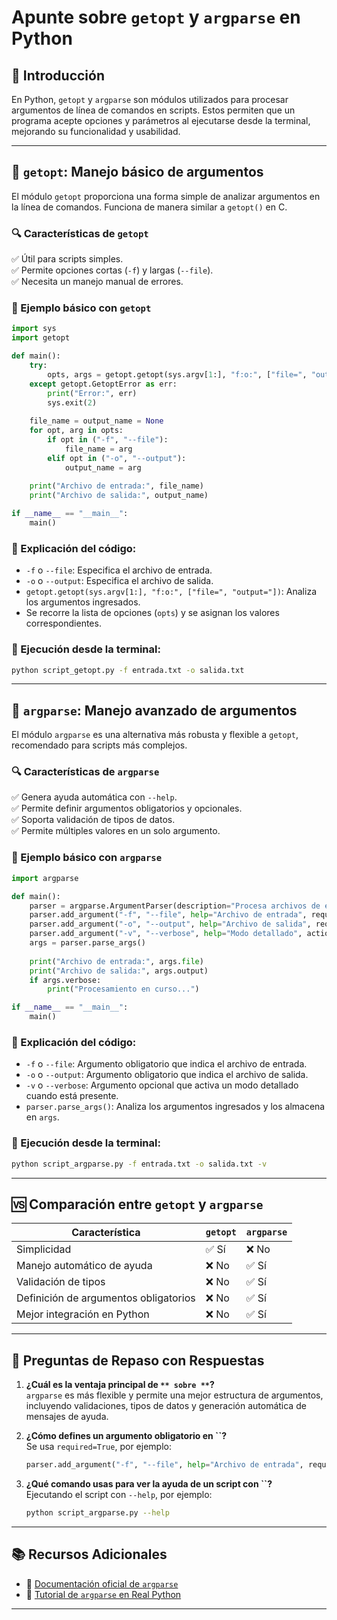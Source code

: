 # Apunte sobre `getopt` y `argparse` en Python

## 📌 Introducción

En Python, `getopt` y `argparse` son módulos utilizados para procesar argumentos de línea de comandos en scripts. Estos permiten que un programa acepte opciones y parámetros al ejecutarse desde la terminal, mejorando su funcionalidad y usabilidad.

---

## 🔹 `getopt`: Manejo básico de argumentos

El módulo `getopt` proporciona una forma simple de analizar argumentos en la línea de comandos. Funciona de manera similar a `getopt()` en C.

### 🔍 Características de `getopt`

✅ Útil para scripts simples.\
✅ Permite opciones cortas (`-f`) y largas (`--file`).\
✅ Necesita un manejo manual de errores.

### 📌 Ejemplo básico con `getopt`

```python
import sys
import getopt

def main():
    try:
        opts, args = getopt.getopt(sys.argv[1:], "f:o:", ["file=", "output="])
    except getopt.GetoptError as err:
        print("Error:", err)
        sys.exit(2)
    
    file_name = output_name = None
    for opt, arg in opts:
        if opt in ("-f", "--file"):
            file_name = arg
        elif opt in ("-o", "--output"):
            output_name = arg
    
    print("Archivo de entrada:", file_name)
    print("Archivo de salida:", output_name)

if __name__ == "__main__":
    main()
```

### 🔹 Explicación del código:

- `-f` o `--file`: Especifica el archivo de entrada.
- `-o` o `--output`: Especifica el archivo de salida.
- `getopt.getopt(sys.argv[1:], "f:o:", ["file=", "output="])`: Analiza los argumentos ingresados.
- Se recorre la lista de opciones (`opts`) y se asignan los valores correspondientes.

### 🔹 Ejecución desde la terminal:

```bash
python script_getopt.py -f entrada.txt -o salida.txt
```

---

## 🔹 `argparse`: Manejo avanzado de argumentos

El módulo `argparse` es una alternativa más robusta y flexible a `getopt`, recomendado para scripts más complejos.

### 🔍 Características de `argparse`

✅ Genera ayuda automática con `--help`.\
✅ Permite definir argumentos obligatorios y opcionales.\
✅ Soporta validación de tipos de datos.\
✅ Permite múltiples valores en un solo argumento.

### 📌 Ejemplo básico con `argparse`

```python
import argparse

def main():
    parser = argparse.ArgumentParser(description="Procesa archivos de entrada y salida")
    parser.add_argument("-f", "--file", help="Archivo de entrada", required=True)
    parser.add_argument("-o", "--output", help="Archivo de salida", required=True)
    parser.add_argument("-v", "--verbose", help="Modo detallado", action="store_true")
    args = parser.parse_args()
    
    print("Archivo de entrada:", args.file)
    print("Archivo de salida:", args.output)
    if args.verbose:
        print("Procesamiento en curso...")

if __name__ == "__main__":
    main()
```

### 🔹 Explicación del código:

- `-f` o `--file`: Argumento obligatorio que indica el archivo de entrada.
- `-o` o `--output`: Argumento obligatorio que indica el archivo de salida.
- `-v` o `--verbose`: Argumento opcional que activa un modo detallado cuando está presente.
- `parser.parse_args()`: Analiza los argumentos ingresados y los almacena en `args`.

### 🔹 Ejecución desde la terminal:

```bash
python script_argparse.py -f entrada.txt -o salida.txt -v
```

---

## 🆚 Comparación entre `getopt` y `argparse`

| Característica                        | `getopt` | `argparse` |
| ------------------------------------- | -------- | ---------- |
| Simplicidad                           | ✅ Sí     | ❌ No       |
| Manejo automático de ayuda            | ❌ No     | ✅ Sí       |
| Validación de tipos                   | ❌ No     | ✅ Sí       |
| Definición de argumentos obligatorios | ❌ No     | ✅ Sí       |
| Mejor integración en Python           | ❌ No     | ✅ Sí       |

---

## 📌 Preguntas de Repaso con Respuestas

1. **¿Cuál es la ventaja principal de **``** sobre **``**?**\
   `argparse` es más flexible y permite una mejor estructura de argumentos, incluyendo validaciones, tipos de datos y generación automática de mensajes de ayuda.

2. **¿Cómo defines un argumento obligatorio en **``**?**\
   Se usa `required=True`, por ejemplo:

   ```python
   parser.add_argument("-f", "--file", help="Archivo de entrada", required=True)
   ```

3. **¿Qué comando usas para ver la ayuda de un script con **``**?**\
   Ejecutando el script con `--help`, por ejemplo:

   ```bash
   python script_argparse.py --help
   ```

---

## 📚 Recursos Adicionales

- 📖 [Documentación oficial de ](https://docs.python.org/3/library/argparse.html)[`argparse`](https://docs.python.org/3/library/argparse.html)
- 📖 [Tutorial de ](https://realpython.com/command-line-interfaces-python-argparse/)[`argparse`](https://realpython.com/command-line-interfaces-python-argparse/)[ en Real Python](https://realpython.com/command-line-interfaces-python-argparse/)

---




